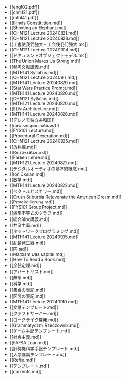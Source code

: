 - [[eng102.pdf]]
- [[chm121.pdf]]
- [[mth141.pdf]]
- [[Illinois Constitution.md]]
- [[Shooting an Elephant.md]]
- [[CHM121 Lecture 20240821.md]]
- [[CHM121 Lecture 20240828.md]]
- [[工會使我們強大 - 工会使我们强大.md]]
- [[CHM121 Lecture 20240904.md]]
- [[ドキュメントオブジェクトモデル.md]]
- [[The Union Makes Us Strong.md]]
- [[参考文献講義.md]]
- [[MTH141 Syllabus.md]]
- [[CHM121 Lecture 20240911.md]]
- [[MTH141 Lecture 20240829.md]]
- [[Star Wars Practice Prompt.md]]
- [[MTH141 Lecture 20240826.md]]
- [[CHM121 Syllabus.md]]
- [[MTH121 Lecture 20240820.md]]
- [[ELM Architecture.md]]
- [[MTH141 Lecture 20240828.md]]
- [[デレノモ独立共和国]]
- [[new_unique_note.ps1]]
- [[FYS101 Lecture.md]]
- [[Procedural Generation.md]]
- [[CHM121 Lecture 20240925.md]]
- [[放物線.md]]
- [[Relativsätze.md]]
- [[Farben Lehre.md]]
- [[MTH121 Lecture 20240821.md]]
- [[デジタルオーディオの基本的概念.md]]
- [[Ion Oksian.md]]
- [[数学.md]]
- [[MTH141 Lecture 20240822.md]]
- [[ベクトルとスカラー.md]]
- [[Crush Suburbia Rejuvenate the American Dream.md]]
- [[Protokollierung.md]]
- [[FYS101 Group Project.md]]
- [[線型不等式のグラフ.md]]
- [[総合論文講義.md]]
- [[共産主義.md]]
- [[ネットワークプログラミング.md]]
- [[MTH141 Lecture 20240905.md]]
- [[乱数発生器.md]]
- [[円.md]]
- [[Marxism  Das Kapital.md]]
- [[How To Read a Book.md]]
- [[余弦定理.md]]
- [[アパートリスト.md]]
- [[無限.md]]
- [[科学.md]]
- [[集合の表記.md]]
- [[区間の表記.md]]
- [[MTH141 Lecture 20240910.md]]
- [[文献テンプレート.md]]
- [[クアフトサーバー.md]]
- [[ローグライク開発.md]]
- [[Grammatyczny Rzeczownik.md]]
- [[ゲーム手記テンプレート.md]]
- [[社会主義.md]]
- [[FAFSA Loan.md]]
- [[計算機科学手記テンプレート.md]]
- [[大学講義テンプレート.md]]
- [[Refile.md]]
- [[テンプレート.md]]
- [[contents.md]]
